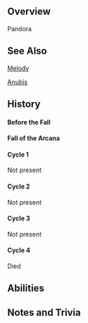 ## Overview
Pandora

## See Also
[Melody](../characters/melody)

[Anubis](../characters/anubis)

## History
#### Before the Fall
#### Fall of the Arcana

#### Cycle 1
Not present
#### Cycle 2
Not present
#### Cycle 3
Not present
#### Cycle 4
Died

## Abilities

## Notes and Trivia
